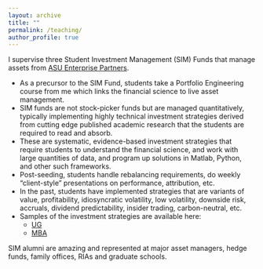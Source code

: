 ```yaml
---
layout: archive
title: ""
permalink: /teaching/
author_profile: true
---
```


I supervise three Student Investment Management (SIM) Funds that manage assets from [ASU
Enterprise Partners](https://asuenterprisepartners.org/).
- As a precursor to the SIM Fund, students take a Portfolio Engineering course from me
which links the financial science to live asset management.
- SIM funds are not stock-picker funds but are managed quantitatively, typically
implementing highly technical investment strategies derived from cutting edge published
academic research that the students are required to read and absorb.
- These are systematic, evidence-based investment strategies that require students to
understand the financial science, and work with large quantities of data, and program up
solutions in Matlab, Python, and other such frameworks.
- Post-seeding, students handle rebalancing requirements, do weekly “client-style”
presentations on performance, attribution, etc.
- In the past, students have implemented strategies that are variants of value, profitability,
idiosyncratic volatility, low volatility, downside risk, accruals, dividend predictability,
insider trading, carbon-neutral, etc.
- Samples of the investment strategies are available here:
  - [UG](https://wpcarey.asu.edu/finance-degrees/investment-management )
  - [MBA](https://wpcarey.asu.edu/finance-degrees/mba-investment-management-fund)

SIM alumni are amazing and represented at major asset managers, hedge funds, family offices,
RIAs and graduate schools.
